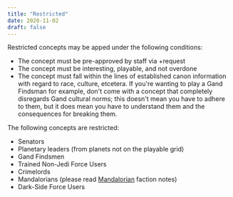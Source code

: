 ```yaml
---
title: "Restricted"
date: 2020-11-02
draft: false
---
```


Restricted concepts may be apped under the following conditions:

* The concept must be pre-approved by staff via +request
* The concept must be interesting, playable, and not overdone
* The concept must fall within the lines of established canon information with regard to race, culture, etcetera. If you're wanting to play a Gand Findsman for example, don't come with a concept that completely disregards Gand cultural norms; this doesn't mean you have to adhere to them, but it does mean you have to understand them and the consequences for breaking them.

The following concepts are restricted:

* Senators
* Planetary leaders (from planets not on the playable grid)
* Gand Findsmen
* Trained Non-Jedi Force Users
* Crimelords
* Mandalorians (please read [Mandalorian](/theme/factions/fringers/mandalorians) faction notes)
* Dark-Side Force Users